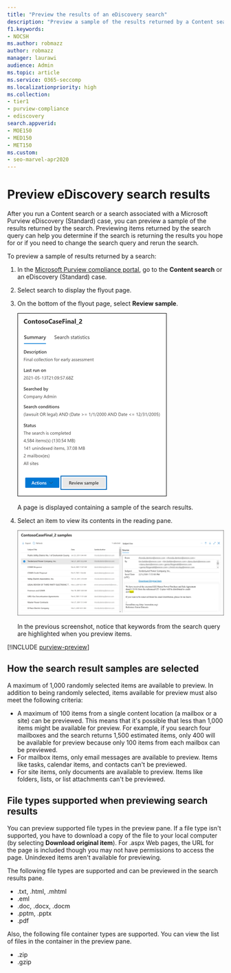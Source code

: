 ```yaml
---
title: "Preview the results of an eDiscovery search"
description: "Preview a sample of the results returned by a Content search or a eDiscovery (Standard) search in the Microsoft Purview compliance portal."
f1.keywords:
- NOCSH
ms.author: robmazz
author: robmazz
manager: laurawi
audience: Admin
ms.topic: article
ms.service: O365-seccomp
ms.localizationpriority: high
ms.collection:
- tier1
- purview-compliance
- ediscovery
search.appverid:
- MOE150
- MED150
- MET150
ms.custom:
- seo-marvel-apr2020
---
```


# Preview eDiscovery search results

After you run a Content search or a search associated with a Microsoft Purview eDiscovery (Standard) case, you can preview a sample of the results returned by the search. Previewing items returned by the search query can help you determine if the search is returning the results you hope for or if you need to change the search query and rerun the search.

To preview a sample of results returned by a search:

1. In the [Microsoft Purview compliance portal](https://compliance.microsoft.com), go to the **Content search** or an eDiscovery (Standard) case.

2. Select search to display the flyout page.

3. On the bottom of the flyout page, select **Review sample**.

   ![Select Review sample on the flyout page to preview results.](../media/PreviewSearchResults1.png)

   A page is displayed containing a sample of the search results.

4. Select an item to view its contents in the reading pane.

   ![Preview items in the reading pane.](../media/PreviewSearchResults2.png)

   In the previous screenshot, notice that keywords from the search query are highlighted when you preview items.

[!INCLUDE [purview-preview](../includes/purview-preview.md)]

## How the search result samples are selected

A maximum of 1,000 randomly selected items are available to preview. In addition to being randomly selected, items available for preview must also meet the following criteria:

- A maximum of 100 items from a single content location (a mailbox or a site) can be previewed. This means that it's possible that less than 1,000 items might be available for preview. For example, if you search four mailboxes and the search returns 1,500 estimated items, only 400 will be available for preview because only 100 items from each mailbox can be previewed.
- For mailbox items, only email messages are available to preview. Items like tasks, calendar items, and contacts can't be previewed.
- For site items, only documents are available to preview. Items like folders, lists, or list attachments can't be previewed.

## File types supported when previewing search results

You can preview supported file types in the preview pane. If a file type isn't supported, you have to download a copy of the file to your local computer (by selecting **Download original item**). For .aspx Web pages, the URL for the page is included though you may not have permissions to access the page. Unindexed items aren't available for previewing.

The following file types are supported and can be previewed in the search results pane.
  
- .txt, .html, .mhtml
- .eml
- .doc, .docx, .docm
- .pptm, .pptx
- .pdf

Also, the following file container types are supported. You can view the list of files in the container in the preview pane.
  
- .zip
- .gzip
